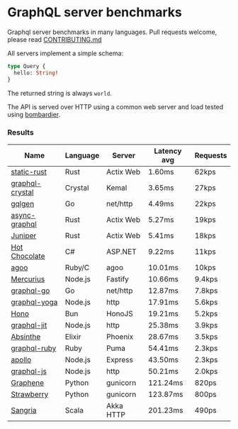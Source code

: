 <!-- README.md is generated from README.ecr, do not edit -->

# GraphQL server benchmarks

Graphql server benchmarks in many languages. Pull requests welcome, please read [CONTRIBUTING.md](CONTRIBUTING.md)

All servers implement a simple schema:

```graphql
type Query {
  hello: String!
}
```

The returned string is always `world`.

The API is served over HTTP using a common web server and load tested using [bombardier](https://github.com/codesenberg/bombardier).

### Results

| Name                          | Language      | Server          | Latency avg      | Requests      |
| ----------------------------  | ------------- | --------------- | ---------------- | ------------- |
| [static-rust](https://actix.rs/) | Rust | Actix Web | 1.60ms | 62kps |
| [graphql-crystal](https://github.com/graphql-crystal/graphql) | Crystal | Kemal | 3.65ms | 27kps |
| [gqlgen](https://github.com/99designs/gqlgen) | Go | net/http | 4.49ms | 22kps |
| [async-graphql](https://github.com/async-graphql/async-graphql) | Rust | Actix Web | 5.27ms | 19kps |
| [Juniper](https://github.com/graphql-rust/juniper) | Rust | Actix Web | 5.41ms | 18kps |
| [Hot Chocolate](https://github.com/ChilliCream/hotchocolate) | C# | ASP.NET | 9.22ms | 11kps |
| [agoo](https://github.com/ohler55/agoo) | Ruby/C | agoo | 10.01ms | 10kps |
| [Mercurius](https://github.com/mercurius-js/mercurius) | Node.js | Fastify | 10.66ms | 9.4kps |
| [graphql-go](https://github.com/graphql-go/graphql) | Go | net/http | 12.87ms | 7.8kps |
| [graphql-yoga](https://github.com/dotansimha/graphql-yoga) | Node.js | http | 17.91ms | 5.6kps |
| [Hono](https://github.com/honojs/graphql-server) | Bun | HonoJS | 19.21ms | 5.2kps |
| [graphql-jit](https://github.com/zalando-incubator/graphql-jit) | Node.js | http | 25.38ms | 3.9kps |
| [Absinthe](https://github.com/absinthe-graphql/absinthe) | Elixir | Phoenix | 28.67ms | 3.5kps |
| [graphql-ruby](https://github.com/rmosolgo/graphql-ruby) | Ruby | Puma | 54.41ms | 2.3kps |
| [apollo](https://github.com/apollographql/apollo-server) | Node.js | Express | 43.50ms | 2.3kps |
| [graphql-js](https://github.com/graphql/graphql-js) | Node.js | http | 50.21ms | 2.0kps |
| [Graphene](https://github.com/graphql-python/graphene) | Python | gunicorn | 121.24ms | 820ps |
| [Strawberry](https://github.com/strawberry-graphql/strawberry) | Python | gunicorn | 123.87ms | 800ps |
| [Sangria](https://github.com/sangria-graphql/sangria) | Scala | Akka HTTP | 201.23ms | 490ps |
